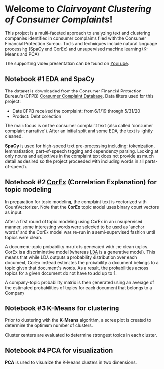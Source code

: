 # Welcome to *Clairvoyant Clustering of Consumer Complaints*!
This project is a multi-faceted approach to analyzing text and clustering companies identified in consumer complaints filed with the Consumer Financial Protection Bureau. Tools and techniques include natural language processing (SpaCy and CorEx) and unsupervised machine learning (K-Means and PCA)

The supporting video presentation can be found on [YouTube]([TBD]).

## Notebook #1 EDA and SpaCy
The dataset is downloaded from the Consumer Financial Protection Bureau's (CFPB) [Consumer Complaint Database](https://www.consumerfinance.gov/data-research/consumer-complaints/search/?dataLens=Overview&dataNormalization=None&dateInterval=Month&dateRange=3y&date_received_max=2020-06-21&date_received_min=2017-06-21&from=0&page=1&searchField=all&size=25&sort=created_date_desc&tab=Map). Data filters used for this project:
- Date CFPB received the complaint: from 6/1/19 through 5/31/20
- Product: Debt collection

The main focus is on the consumer complaint text (also called 'consumer complaint narrative'). After an initial split and some EDA, the text is lightly cleaned. 

**SpaCy** is used for high-speed text pre-processing including: tokenization, lemmatization, part-of-speech tagging and dependency parsing. Looking at only nouns and adjectives in the complaint text does not provide as much detail as desired so the project proceeded with including words in all parts-of-speech. 

## Notebook #2 [CorEx](https://github.com/gregversteeg/corex_topic) (Correlation Explanation) for topic modeling 
In preparation for topic modeling, the complaint text is vectorized with CountVectorizer. Note that the **CorEx** topic model uses binary count vectors as input.

After a first round of topic modeling using CorEx in an unsupervised manner, some interesting words were selected to be used as 'anchor words' and the CorEx model was re-run in a semi-supervised fashion until topics were clean. 

A document-topic probability matrix is generated with the clean topics. CorEx is a discriminative model (whereas [LDA](https://en.wikipedia.org/wiki/Latent_Dirichlet_allocation) is a generative model). This means that while LDA outputs a probability distribution over each document, CorEx instead estimates the probability a document belongs to a topic given that document's words. As a result, the probabilities across topics for a given document do not have to add up to 1. 

A company-topic probability matrix is then generated using an average of the estimated probabilities of topics for each document that belongs to a Company

## Notebook #3 K-Means for clustering 
Prior to clustering with the **K-Means** algorithm, a scree plot is created to determine the optimum number of clusters. 

Cluster centers are evaluated to determine strongest topics in each cluster.

## Notebook #4 PCA for visualization
**PCA** is used to visualize the K-Means clusters in two dimensions.

